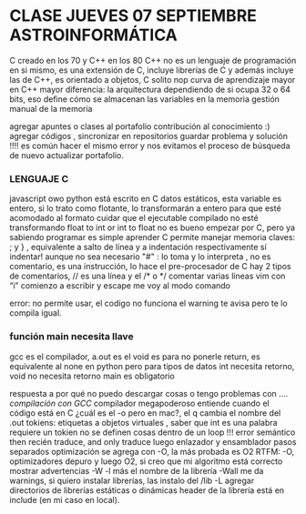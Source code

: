 # CLASE JUEVES 07 SEPTIEMBRE ASTROINFORMÁTICA

C creado en los 70 y C++ en los 80
C++ no es un lenguaje de programación en si mismo, es una extensión de C, incluye librerías de C y además incluye las de C++, es orientado a objetos, C solito nop
curva de aprendizaje mayor en C++
mayor diferencia: la arquitectura dependiendo de si ocupa 32 o 64 bits, eso define cómo se almacenan las variables en la memoria 
gestión manual de la memoria 

agregar apuntes
o clases
al portafolio
contribución al conocimiento :)
agregar códigos , sincronizar en repositorios
guardar problema y solución !!!!
es común hacer el mismo error y nos evitamos el proceso de búsqueda de nuevo 
actualizar portafolio.

### LENGUAJE C
javascript owo
python está escrito en C
datos estáticos, esta variable es entero, si lo trato como flotante, lo transformarán a entero para que esté acomodado al formato 
cuidar que el ejecutable compilado no esté transformando float to int or int to float
no es bueno empezar por C, pero ya sabiendo programar es simple aprender C
permite manejar memoria
claves: ; y } , equivalente a salto de línea y a indentación respectivamente
sí indentar! aunque no sea necesario
"#" : lo toma y lo interpreta , no es comentario, es una instrucción, lo hace el pre-procesador de C
hay 2 tipos de comentarios, // es una línea y el /* o */ comentar varias lineas
vim con “i” comienzo a escribir y escape me voy al modo comando

error: no permite usar, el codigo no funciona
el warning te avisa pero te lo compila igual.

### función main necesita llave 
gcc es el compilador, a.out es el 
void es para no ponerle return, es equivalente al none en python pero para tipos de datos 
int necesita retorno, void no necesita retorno
main es obligatorio

respuesta a por qué no puedo descargar cosas o tengo problemas con ….
*compilación con GCC*
compilador megapoderoso
entiende cuando el código está en C
¿cuál es el -o pero en mac?, el q cambia el nombre del .out
tokiens: etiquetas a objetos virtuales , saber que int es una palabra requiere un tokien
no se definen cosas dentro de un loop !!! error semántico
then recién traduce, and only traduce
luego enlazador y ensamblador
pasos separados
optimización se agrega con -O, la más probada es O2
RTFM: -O, optimizadores
depuro y luego O2, si creo que mi algoritmo está correcto
mostrar advertencias -W
-l más el nombre de la librería
-Wall me da warnings, 
si quiero instalar librerías, las instalo del /lib
-L agregar directorios de librerías estáticas o dinámicas
header de la librería está en include (en mi caso en local).